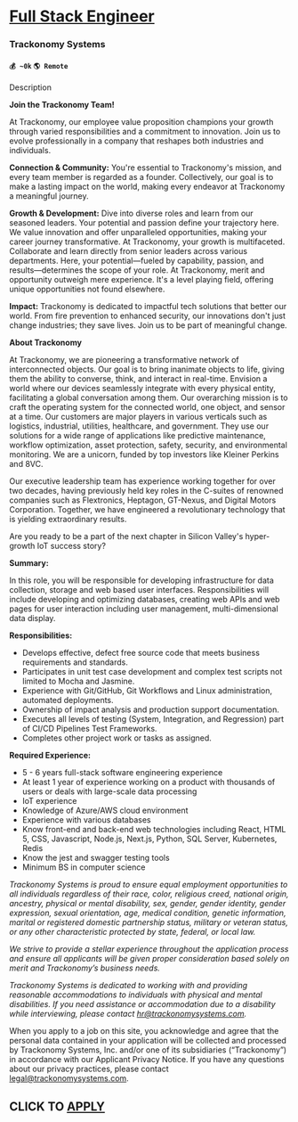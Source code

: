 # [Full Stack Engineer](https://www.remotewlb.com/apply/full-stack-engineer-89036)  
### Trackonomy Systems  
#### `💰 ~0k` `🌎 Remote`  

Description

**Join the Trackonomy Team!**

At Trackonomy, our employee value proposition champions your growth through varied responsibilities and a commitment to innovation. Join us to evolve professionally in a company that reshapes both industries and individuals.

**Connection & Community:** You're essential to Trackonomy's mission, and every team member is regarded as a founder. Collectively, our goal is to make a lasting impact on the world, making every endeavor at Trackonomy a meaningful journey.

**Growth & Development:** Dive into diverse roles and learn from our seasoned leaders. Your potential and passion define your trajectory here. We value innovation and offer unparalleled opportunities, making your career journey transformative. At Trackonomy, your growth is multifaceted. Collaborate and learn directly from senior leaders across various departments. Here, your potential—fueled by capability, passion, and results—determines the scope of your role. At Trackonomy, merit and opportunity outweigh mere experience. It's a level playing field, offering unique opportunities not found elsewhere.

**Impact:** Trackonomy is dedicated to impactful tech solutions that better our world. From fire prevention to enhanced security, our innovations don't just change industries; they save lives. Join us to be part of meaningful change.

**About Trackonomy**

At Trackonomy, we are pioneering a transformative network of interconnected objects. Our goal is to bring inanimate objects to life, giving them the ability to converse, think, and interact in real-time. Envision a world where our devices seamlessly integrate with every physical entity, facilitating a global conversation among them. Our overarching mission is to craft the operating system for the connected world, one object, and sensor at a time. Our customers are major players in various verticals such as logistics, industrial, utilities, healthcare, and government. They use our solutions for a wide range of applications like predictive maintenance, workflow optimization, asset protection, safety, security, and environmental monitoring. We are a unicorn, funded by top investors like Kleiner Perkins and 8VC.

Our executive leadership team has experience working together for over two decades, having previously held key roles in the C-suites of renowned companies such as Flextronics, Heptagon, GT-Nexus, and Digital Motors Corporation. Together, we have engineered a revolutionary technology that is yielding extraordinary results.

Are you ready to be a part of the next chapter in Silicon Valley's hyper-growth IoT success story?

**Summary:**

In this role, you will be responsible for developing infrastructure for data collection, storage and web based user interfaces. Responsibilities will include developing and optimizing databases, creating web APIs and web pages for user interaction including user management, multi-dimensional data display.

**Responsibilities:**

  * Develops effective, defect free source code that meets business requirements and standards.
  * Participates in unit test case development and complex test scripts not limited to Mocha and Jasmine.
  * Experience with Git/GitHub, Git Workflows and Linux administration, automated deployments.
  * Ownership of impact analysis and production support documentation.
  * Executes all levels of testing (System, Integration, and Regression) part of CI/CD Pipelines Test Frameworks.
  * Completes other project work or tasks as assigned.

**Required Experience:**

  * 5 - 6 years full-stack software engineering experience
  * At least 1 year of experience working on a product with thousands of users or deals with large-scale data processing
  * IoT experience 
  * Knowledge of Azure/AWS cloud environment
  * Experience with various databases
  * Know front-end and back-end web technologies including React, HTML 5, CSS, Javascript, Node.js, Next.js, Python, SQL Server, Kubernetes, Redis
  * Know the jest and swagger testing tools 
  * Minimum BS in computer science

_Trackonomy Systems is proud to ensure equal employment opportunities to all individuals regardless of their race, color, religious creed, national origin, ancestry, physical or mental disability, sex, gender, gender identity, gender expression, sexual orientation, age, medical condition, genetic information, marital or registered domestic partnership status, military or veteran status, or any other characteristic protected by state, federal, or local law._

_We strive to provide a stellar experience throughout the application process and ensure all applicants will be given proper consideration based solely on merit and Trackonomy’s business needs._

_Trackonomy Systems is dedicated to working with and providing reasonable accommodations to individuals with physical and mental disabilities. If you need assistance or accommodation due to a disability while interviewing, please contact hr@trackonomysystems.com._

When you apply to a job on this site, you acknowledge and agree that the personal data contained in your application will be collected and processed by Trackonomy Systems, Inc. and/or one of its subsidiaries (“Trackonomy”) in accordance with our Applicant Privacy Notice.­­­­­­­­­­­­­­­­­­­­­­­­­­­­­­­­­­ If you have any questions about our privacy practices, please contact legal@trackonomysystems.com.

  
## CLICK TO [APPLY](https://www.remotewlb.com/apply/full-stack-engineer-89036)

